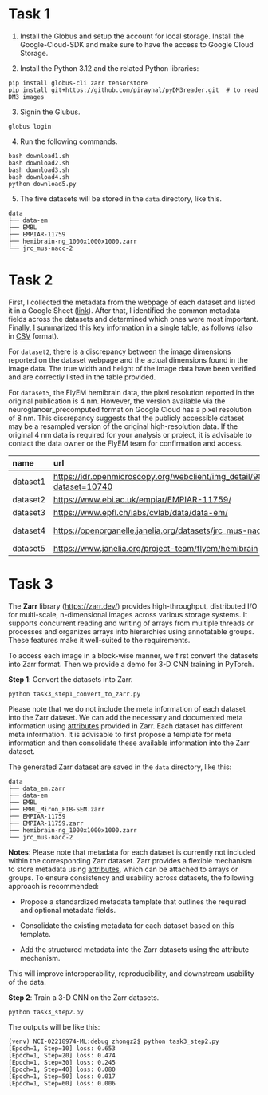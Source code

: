 

# Task 1

1. Install the Globus and setup the account for local storage. Install the Google-Cloud-SDK and make sure to have the access to Google Cloud Storage. 

2. Install the Python 3.12 and the related Python libraries:
```
pip install globus-cli zarr tensorstore
pip install git+https://github.com/piraynal/pyDM3reader.git  # to read DM3 images
```

3. Signin the Glubus.
```
globus login
```

4. Run the following commands.
```
bash download1.sh
bash download2.sh
bash download3.sh
bash download4.sh
python download5.py
```

5. The five datasets will be stored in the `data` directory, like this.
```
data
├── data-em
├── EMBL
├── EMPIAR-11759
├── hemibrain-ng_1000x1000x1000.zarr
└── jrc_mus-nacc-2
```

# Task 2
First, I collected the metadata from the webpage of each dataset and listed it in a Google Sheet ([link](https://docs.google.com/spreadsheets/d/1sRJtdbJOCdzBCWieZm3p8rwkODft3VM6iDRl2EIZRKo/edit?usp=drive_link)). After that, I identified the common metadata fields across the datasets and determined which ones were most important. Finally, I summarized this key information in a single table, as follows (also in [CSV](./consolidated_meta.csv) format).

For `dataset2`, there is a discrepancy between the image dimensions reported on the dataset webpage and the actual dimensions found in the image data.
The true width and height of the image data have been verified and are correctly listed in the table provided. 

For `dataset5`, the FlyEM hemibrain data, the pixel resolution reported in the original publication is 4 nm. However, the version available via the neuroglancer_precomputed format on Google Cloud has a pixel resolution of 8 nm.
This discrepancy suggests that the publicly accessible dataset may be a resampled version of the original high-resolution data.
If the original 4 nm data is required for your analysis or project, it is advisable to contact the data owner or the FlyEM team for confirmation and access.

| name     | url                                                                        |   depth |   height |   width | pixel_type   | pixel_size_in_nm   | experiment_type   | species      | organ             | publication_url                                             |
|:---------|:---------------------------------------------------------------------------|--------:|---------:|--------:|:-------------|:-------------------|:------------------|:-------------|:------------------|:------------------------------------------------------------|
| dataset1 | https://idr.openmicroscopy.org/webclient/img_detail/9846137/?dataset=10740 |     184 |      775 |    1121 | uint8        | [50, 50, 50]       | FIB-SEM           | Homo sapiens | chromatin         | https://www.science.org/doi/10.1126/sciadv.aba8811          |
| dataset2 | https://www.ebi.ac.uk/empiar/EMPIAR-11759/                                 |      16 |     5500 |    5496 | uint8        | [80, 80, 80]       | SBF-SEM           | zebrafish    | eye               | https://doi.org/10.6019/EMPIAR-11759                        |
| dataset3 | https://www.epfl.ch/labs/cvlab/data/data-em/                               |    1065 |     1536 |    2048 | uint8        | [5, 5, 5]          | EM                | unknown      | mitochondria      | https://ieeexplore.ieee.org/document/6619103                |
| dataset4 | https://openorganelle.janelia.org/datasets/jrc_mus-nacc-2                  |     564 |     2520 |    2596 | int16        | [2.96, 4, 4]       | FIB-SEM           | Mouse        | nucleus accumbens | https://www.nature.com/articles/s41586-021-03992-4          |
| dataset5 | https://www.janelia.org/project-team/flyem/hemibrain                       |    1000 |     1000 |    1000 | uint8        | [8, 8, 8]          | FIB-SEM           | fly          | brain             | https://www.biorxiv.org/content/10.1101/2024.04.21.590464v1 |

# Task 3

The **Zarr** library (https://zarr.dev/) provides high-throughput, distributed I/O for multi-scale, n-dimensional images across various storage systems. It supports concurrent reading and writing of arrays from multiple threads or processes and organizes arrays into hierarchies using annotatable groups. These features make it well-suited to the requirements. 

To access each image in a block-wise manner, we first convert the datasets into Zarr format. Then we provide a demo for 3-D CNN training in PyTorch. 

**Step 1**: Convert the datasets into Zarr.
```
python task3_step1_convert_to_zarr.py
```
Please note that we do not include the meta information of each dataset into the Zarr dataset. We can add the necessary and documented meta information using [attributes](https://zarr.readthedocs.io/en/stable/user-guide/attributes.html) provided in Zarr. Each dataset has different meta information. It is advisable to first propose a template for meta information and then consolidate these available information into the Zarr dataset.

The generated Zarr dataset are saved in the `data` directory, like this:
```
data
├── data_em.zarr
├── data-em
├── EMBL
├── EMBL_Miron_FIB-SEM.zarr
├── EMPIAR-11759
├── EMPIAR-11759.zarr
├── hemibrain-ng_1000x1000x1000.zarr
└── jrc_mus-nacc-2
```

**Notes**: Please note that metadata for each dataset is currently not included within the corresponding Zarr dataset.
Zarr provides a flexible mechanism to store metadata using [attributes](https://zarr.readthedocs.io/en/stable/user-guide/attributes.html), which can be attached to arrays or groups. To ensure consistency and usability across datasets, the following approach is recommended:

- Propose a standardized metadata template that outlines the required and optional metadata fields.

- Consolidate the existing metadata for each dataset based on this template.

- Add the structured metadata into the Zarr datasets using the attribute mechanism.

This will improve interoperability, reproducibility, and downstream usability of the data.

**Step 2**: Train a 3-D CNN on the Zarr datasets.
```
python task3_step2.py
```
The outputs will be like this:
```
(venv) NCI-02218974-ML:debug zhongz2$ python task3_step2.py
[Epoch=1, Step=10] loss: 0.653
[Epoch=1, Step=20] loss: 0.474
[Epoch=1, Step=30] loss: 0.245
[Epoch=1, Step=40] loss: 0.080
[Epoch=1, Step=50] loss: 0.017
[Epoch=1, Step=60] loss: 0.006
```












